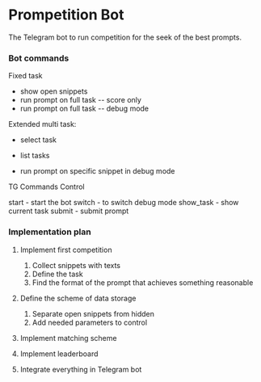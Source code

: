 # Prompetition Bot

The Telegram bot to run competition for the seek of the best prompts. 

### Bot commands

Fixed task
- show open snippets
- run prompt on full task -- score only
- run prompt on full task -- debug mode

Extended multi task:
- select task
- list tasks

- run prompt on specific snippet in debug mode

TG Commands Control

start - start the bot
switch - to switch debug mode
show_task - show current task
submit - submit prompt

### Implementation plan

1. Implement first competition
   1. Collect snippets with texts
   2. Define the task
   3. Find the format of the prompt that achieves something reasonable

2. Define the scheme of data storage
   1. Separate open snippets from hidden
   2. Add needed parameters to control

3. Implement matching scheme

4. Implement leaderboard

5. Integrate everything in Telegram bot